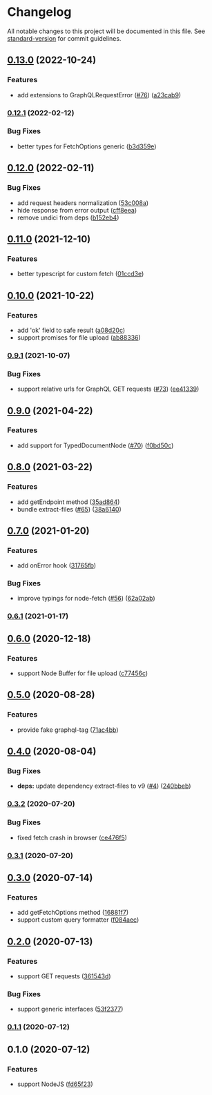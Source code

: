 # Changelog

All notable changes to this project will be documented in this file. See [standard-version](https://github.com/conventional-changelog/standard-version) for commit guidelines.

## [0.13.0](https://github.com/lynxtaa/awesome-graphql-client/compare/v0.12.1...v0.13.0) (2022-10-24)


### Features

* add extensions to GraphQLRequestError ([#76](https://github.com/lynxtaa/awesome-graphql-client/issues/76)) ([a23cab9](https://github.com/lynxtaa/awesome-graphql-client/commit/a23cab93daf18364be2fe762072dc9f5000068ef))

### [0.12.1](https://github.com/lynxtaa/awesome-graphql-client/compare/v0.12.0...v0.12.1) (2022-02-12)


### Bug Fixes

* better types for FetchOptions generic ([b3d359e](https://github.com/lynxtaa/awesome-graphql-client/commit/b3d359eab47264b2e606cdaf18642ed8324dd2a5))

## [0.12.0](https://github.com/lynxtaa/awesome-graphql-client/compare/v0.11.0...v0.12.0) (2022-02-11)


### Bug Fixes

* add request headers normalization ([53c008a](https://github.com/lynxtaa/awesome-graphql-client/commit/53c008a11c4ce0138ccfbb2ef0ccba522a7566b7))
* hide response from error output ([cff8eea](https://github.com/lynxtaa/awesome-graphql-client/commit/cff8eea568d85426d2be5802d4e65dde8bd47beb))
* remove undici from deps ([b152eb4](https://github.com/lynxtaa/awesome-graphql-client/commit/b152eb4a1cf6939368850ba5d406bad309e39c8c))

## [0.11.0](https://github.com/lynxtaa/awesome-graphql-client/compare/v0.10.0...v0.11.0) (2021-12-10)


### Features

* better typescript for custom fetch ([01ccd3e](https://github.com/lynxtaa/awesome-graphql-client/commit/01ccd3eebf00b05ac72ae46d1ff2f204f148c4f9))

## [0.10.0](https://github.com/lynxtaa/awesome-graphql-client/compare/v0.9.1...v0.10.0) (2021-10-22)


### Features

* add 'ok' field to safe result ([a08d20c](https://github.com/lynxtaa/awesome-graphql-client/commit/a08d20c9601b1ef61412893475638e5653b13a07))
* support promises for file upload ([ab88336](https://github.com/lynxtaa/awesome-graphql-client/commit/ab8833650ed97619410b09a8759a452920288b22))

### [0.9.1](https://github.com/lynxtaa/awesome-graphql-client/compare/v0.9.0...v0.9.1) (2021-10-07)


### Bug Fixes

* support relative urls for GraphQL GET requests ([#73](https://github.com/lynxtaa/awesome-graphql-client/issues/73)) ([ee41339](https://github.com/lynxtaa/awesome-graphql-client/commit/ee41339667eba7a7626e7d3de84e29ef00ab160f))

## [0.9.0](https://github.com/lynxtaa/awesome-graphql-client/compare/v0.8.0...v0.9.0) (2021-04-22)


### Features

* add support for TypedDocumentNode ([#70](https://github.com/lynxtaa/awesome-graphql-client/issues/70)) ([f0bd50c](https://github.com/lynxtaa/awesome-graphql-client/commit/f0bd50c374d66ba5e0e807f3e86c163c820c1f0b))

## [0.8.0](https://github.com/lynxtaa/awesome-graphql-client/compare/v0.7.0...v0.8.0) (2021-03-22)


### Features

* add getEndpoint method ([35ad864](https://github.com/lynxtaa/awesome-graphql-client/commit/35ad8641ec7e6cbd94ef758707350d11afcd187b))
* bundle extract-files ([#65](https://github.com/lynxtaa/awesome-graphql-client/issues/65)) ([38a6140](https://github.com/lynxtaa/awesome-graphql-client/commit/38a6140fd9a6e76c9aa49f3ba059cb676f326f69))

## [0.7.0](https://github.com/lynxtaa/awesome-graphql-client/compare/v0.6.1...v0.7.0) (2021-01-20)


### Features

* add onError hook ([31765fb](https://github.com/lynxtaa/awesome-graphql-client/commit/31765fb5adbc05df8de4f6051b2a22d3359277a8))


### Bug Fixes

* improve typings for node-fetch ([#56](https://github.com/lynxtaa/awesome-graphql-client/issues/56)) ([62a02ab](https://github.com/lynxtaa/awesome-graphql-client/commit/62a02ab703db73dfa0332897af794e368912af82))

### [0.6.1](https://github.com/lynxtaa/awesome-graphql-client/compare/v0.6.0...v0.6.1) (2021-01-17)

## [0.6.0](https://github.com/lynxtaa/awesome-graphql-client/compare/v0.5.0...v0.6.0) (2020-12-18)


### Features

* support Node Buffer for file upload ([c77456c](https://github.com/lynxtaa/awesome-graphql-client/commit/c77456cf929a551639b4c049c4ec798512bb167b))

## [0.5.0](https://github.com/lynxtaa/awesome-graphql-client/compare/v0.4.0...v0.5.0) (2020-08-28)


### Features

* provide fake graphql-tag ([71ac4bb](https://github.com/lynxtaa/awesome-graphql-client/commit/71ac4bb8656833a2b668f82717ae7914386ea05f))

## [0.4.0](https://github.com/lynxtaa/awesome-graphql-client/compare/v0.3.2...v0.4.0) (2020-08-04)


### Bug Fixes

* **deps:** update dependency extract-files to v9 ([#4](https://github.com/lynxtaa/awesome-graphql-client/issues/4)) ([240bbeb](https://github.com/lynxtaa/awesome-graphql-client/commit/240bbebc6efdec712d27ccfbbd6a8e77f57489c9))

### [0.3.2](https://github.com/lynxtaa/awesome-graphql-client/compare/v0.3.1...v0.3.2) (2020-07-20)


### Bug Fixes

* fixed fetch crash in browser ([ce476f5](https://github.com/lynxtaa/awesome-graphql-client/commit/ce476f5f0259bd7221a26508d4bf042a5bb58e69))

### [0.3.1](https://github.com/lynxtaa/awesome-graphql-client/compare/v0.3.0...v0.3.1) (2020-07-20)

## [0.3.0](https://github.com/lynxtaa/awesome-graphql-client/compare/v0.2.0...v0.3.0) (2020-07-14)


### Features

* add getFetchOptions method ([16881f7](https://github.com/lynxtaa/awesome-graphql-client/commit/16881f72c7a1f1f6ab441ac288d67999bb34ed8d))
* support custom query formatter ([f084aec](https://github.com/lynxtaa/awesome-graphql-client/commit/f084aece575a84d8d30539de28a22c4891e9dee9))

## [0.2.0](https://github.com/lynxtaa/awesome-graphql-client/compare/v0.1.1...v0.2.0) (2020-07-13)


### Features

* support GET requests ([361543d](https://github.com/lynxtaa/awesome-graphql-client/commit/361543db85595802fffa0bf96e235d8cc10240f1))


### Bug Fixes

* support generic interfaces ([53f2377](https://github.com/lynxtaa/awesome-graphql-client/commit/53f2377a2ae5e4a8b1ab31b4afba4367175d6307))

### [0.1.1](https://github.com/lynxtaa/awesome-graphql-client/compare/v0.1.0...v0.1.1) (2020-07-12)

## 0.1.0 (2020-07-12)


### Features

* support NodeJS ([fd65f23](https://github.com/lynxtaa/awesome-graphql-client/commit/fd65f23841f7142c29f34e36f04d544b7e57ca38))
